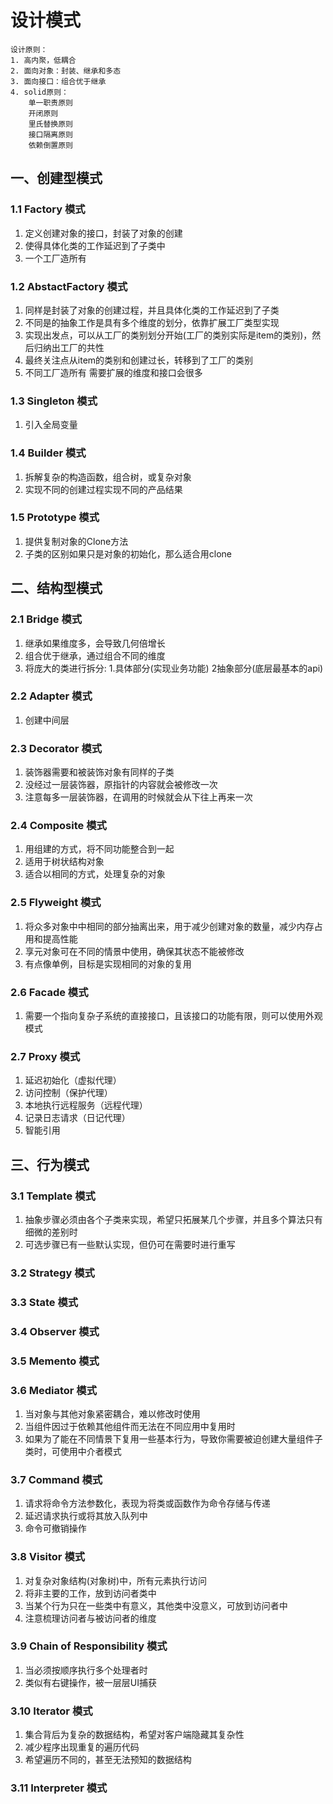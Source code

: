 # 设计模式
```
设计原则：
1. 高内聚，低耦合
2. 面向对象：封装、继承和多态
3. 面向接口：组合优于继承
4. solid原则：
    单一职责原则
    开闭原则
    里氏替换原则
    接口隔离原则
    依赖倒置原则
```
## 一、创建型模式
### 1.1 Factory 模式
1. 定义创建对象的接口，封装了对象的创建
2. 使得具体化类的工作延迟到了子类中
3. 一个工厂造所有
### 1.2 AbstactFactory 模式
1. 同样是封装了对象的创建过程，并且具体化类的工作延迟到了子类
2. 不同是的抽象工作是具有多个维度的划分，依靠扩展工厂类型实现
3. 实现出发点，可以从工厂的类别划分开始(工厂的类别实际是item的类别)，然后归纳出工厂的共性
4. 最终关注点从item的类别和创建过长，转移到了工厂的类别
5. 不同工厂造所有
需要扩展的维度和接口会很多
### 1.3 Singleton 模式
1. 引入全局变量
### 1.4 Builder 模式
1. 拆解复杂的构造函数，组合树，或复杂对象
2. 实现不同的创建过程实现不同的产品结果
### 1.5 Prototype 模式
1. 提供复制对象的Clone方法
2. 子类的区别如果只是对象的初始化，那么适合用clone
## 二、结构型模式
### 2.1 Bridge 模式
1. 继承如果维度多，会导致几何倍增长
2. 组合优于继承，通过组合不同的维度
3. 将庞大的类进行拆分: 1.具体部分(实现业务功能) 2抽象部分(底层最基本的api)
### 2.2 Adapter 模式
1. 创建中间层
### 2.3 Decorator 模式
1. 装饰器需要和被装饰对象有同样的子类
2. 没经过一层装饰器，原指针的内容就会被修改一次
3. 注意每多一层装饰器，在调用的时候就会从下往上再来一次
### 2.4 Composite 模式
1. 用组建的方式，将不同功能整合到一起
2. 适用于树状结构对象
3. 适合以相同的方式，处理复杂的对象
### 2.5 Flyweight 模式
1. 将众多对象中中相同的部分抽离出来，用于减少创建对象的数量，减少内存占用和提高性能
2. 享元对象可在不同的情景中使用，确保其状态不能被修改
3. 有点像单例，目标是实现相同的对象的复用
### 2.6 Facade 模式
1. 需要一个指向复杂子系统的直接接口，且该接口的功能有限，则可以使用外观模式
### 2.7 Proxy 模式
1. 延迟初始化（虚拟代理）
2. 访问控制（保护代理）
3. 本地执行远程服务（远程代理）
4. 记录日志请求（日记代理）
5. 智能引用
## 三、行为模式
### 3.1 Template 模式
1. 抽象步骤必须由各个子类来实现，希望只拓展某几个步骤，并且多个算法只有细微的差别时
2. 可选步骤已有一些默认实现，但仍可在需要时进行重写
### 3.2 Strategy 模式
### 3.3 State 模式
### 3.4 Observer 模式
### 3.5 Memento 模式
### 3.6 Mediator 模式
1. 当对象与其他对象紧密耦合，难以修改时使用
2. 当组件因过于依赖其他组件而无法在不同应用中复用时
3. 如果为了能在不同情景下复用一些基本行为，导致你需要被迫创建大量组件子类时，可使用中介者模式
### 3.7 Command 模式
1. 请求将命令方法参数化，表现为将类或函数作为命令存储与传递
2. 延迟请求执行或将其放入队列中
3. 命令可撤销操作
### 3.8 Visitor 模式
1. 对复杂对象结构(对象树)中，所有元素执行访问
2. 将非主要的工作，放到访问者类中
3. 当某个行为只在一些类中有意义，其他类中没意义，可放到访问者中
4. 注意梳理访问者与被访问者的维度
### 3.9 Chain of Responsibility 模式
1. 当必须按顺序执行多个处理者时
2. 类似有右键操作，被一层层UI捕获
### 3.10 Iterator 模式
1. 集合背后为复杂的数据结构，希望对客户端隐藏其复杂性
2. 减少程序出现重复的遍历代码
3. 希望遍历不同的，甚至无法预知的数据结构
### 3.11 Interpreter 模式